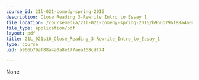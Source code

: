 ```yaml
---
course_id: 21l-021-comedy-spring-2016
description: Close Reading 3-Rewrite Intro to Essay 1
file_location: /coursemedia/21l-021-comedy-spring-2016/b966b79af88a4a0a8e177aea168cdf74_21L_021s16_Close_Reading_3-Rewrite_Intro_to_Essay_1.pdf
file_type: application/pdf
layout: pdf
title: 21L_021s16_Close_Reading_3-Rewrite_Intro_to_Essay_1
type: course
uid: b966b79af88a4a0a8e177aea168cdf74

---
```

None
